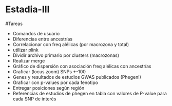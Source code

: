 # Estadia-III
#Tareas
- Comandos de usuario
- Diferencias entre ancestrías
- Correlacionar con freq alélicas (por macrozona y total)
- utilizar plink
- Dividir archivo primario por clusters (macrozonas)
- Realizar merge
- Gráfico de dispersión con asociación freq alélicas con ancestrías
- Graficar (locus zoom) SNPs +-100
- Genes y resultados de estudios GWAS publicados (PhegenI)
- Graficar con p-values por cada fenotipo
- Entregar posiciones según región
- Referencias de estudios de phegen en tabla con valores de P-value para cada SNP de interés
